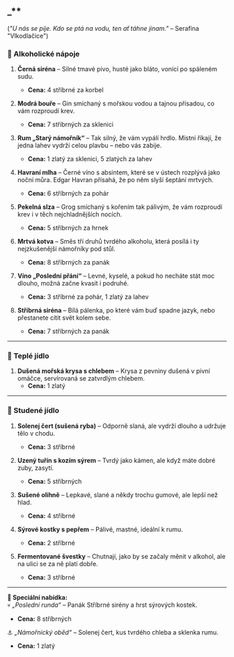 ## _**

(_"U nás se pije. Kdo se ptá na vodu, ten ať táhne jinam."_ – Serafína "Vlkodlačice")

### **🍺 Alkoholické nápoje**

1. **Černá siréna** – Silné tmavé pivo, husté jako bláto, vonící po spáleném sudu.
    
    - **Cena:** 4 stříbrné za korbel
2. **Modrá bouře** – Gin smíchaný s mořskou vodou a tajnou přísadou, co vám rozproudí krev.
    
    - **Cena:** 7 stříbrných za sklenici
3. **Rum „Starý námořník“** – Tak silný, že vám vypálí hrdlo. Místní říkají, že jedna lahev vydrží celou plavbu – nebo vás zabije.
    
    - **Cena:** 1 zlatý za sklenici, 5 zlatých za lahev
4. **Havraní mlha** – Černé víno s absintem, které se v ústech rozplývá jako noční můra. Edgar Havran přísahá, že po něm slyší šeptání mrtvých.
    
    - **Cena:** 6 stříbrných za pohár
5. **Pekelná slza** – Grog smíchaný s kořením tak pálivým, že vám rozproudí krev i v těch nejchladnějších nocích.
    
    - **Cena:** 5 stříbrných za hrnek
6. **Mrtvá kotva** – Směs tří druhů tvrdého alkoholu, která posílá i ty nejzkušenější námořníky pod stůl.
    
    - **Cena:** 8 stříbrných za panák
7. **Víno „Poslední přání“** – Levné, kyselé, a pokud ho necháte stát moc dlouho, možná začne kvasit i podruhé.
    
    - **Cena:** 3 stříbrné za pohár, 1 zlatý za lahev
8. **Stříbrná siréna** – Bílá pálenka, po které vám buď spadne jazyk, nebo přestanete cítit svět kolem sebe.
    
    - **Cena:** 7 stříbrných za panák

---

### **🍲 Teplé jídlo**

1. **Dušená mořská krysa s chlebem** – Krysa z pevniny dušená v pivní omáčce, servírovaná se zatvrdlým chlebem.
    - **Cena:** 1 zlatý

---

### **🥖 Studené jídlo**

1. **Solenej čert (sušená ryba)** – Odporně slaná, ale vydrží dlouho a udržuje tělo v chodu.
    
    - **Cena:** 3 stříbrné
2. **Uzený tuřín s kozím sýrem** – Tvrdý jako kámen, ale když máte dobré zuby, zasytí.
    
    - **Cena:** 5 stříbrných
3. **Sušené olihně** – Lepkavé, slané a někdy trochu gumové, ale lepší než hlad.
    
    - **Cena:** 4 stříbrné
4. **Sýrové kostky s pepřem** – Pálivé, mastné, ideální k rumu.
    
    - **Cena:** 2 stříbrné
5. **Fermentované švestky** – Chutnají, jako by se začaly měnit v alkohol, ale na ulici se za ně platí dobře.
    
    - **Cena:** 3 stříbrné

---

**🔹 Speciální nabídka:**  
💀 _„Poslední runda“_ – Panák Stříbrné sirény a hrst sýrových kostek.

- **Cena:** 8 stříbrných

⚓ _„Námořnický oběd“_ – Solenej čert, kus tvrdého chleba a sklenka rumu.

- **Cena:** 1 zlatý